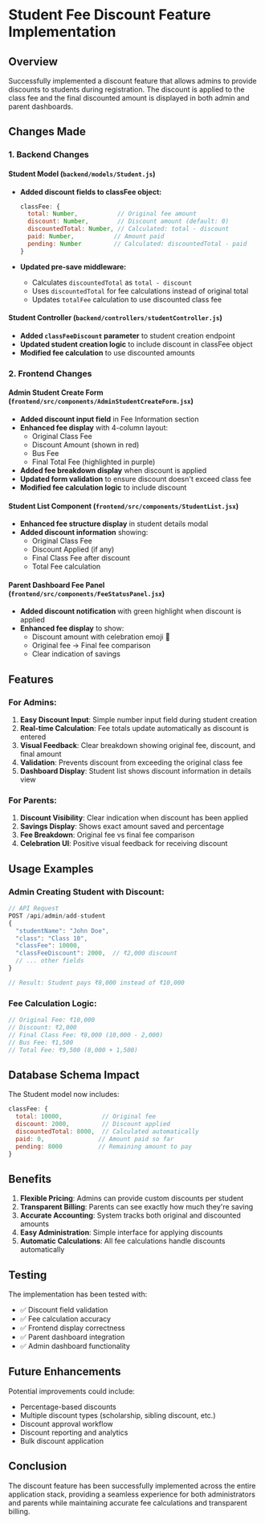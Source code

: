 # Student Fee Discount Feature Implementation

## Overview
Successfully implemented a discount feature that allows admins to provide discounts to students during registration. The discount is applied to the class fee and the final discounted amount is displayed in both admin and parent dashboards.

## Changes Made

### 1. Backend Changes

#### Student Model (`backend/models/Student.js`)
- **Added discount fields to classFee object:**
  ```javascript
  classFee: {
    total: Number,           // Original fee amount
    discount: Number,        // Discount amount (default: 0)
    discountedTotal: Number, // Calculated: total - discount
    paid: Number,           // Amount paid
    pending: Number         // Calculated: discountedTotal - paid
  }
  ```

- **Updated pre-save middleware:**
  - Calculates `discountedTotal` as `total - discount`
  - Uses `discountedTotal` for fee calculations instead of original total
  - Updates `totalFee` calculation to use discounted class fee

#### Student Controller (`backend/controllers/studentController.js`)
- **Added `classFeeDiscount` parameter** to student creation endpoint
- **Updated student creation logic** to include discount in classFee object
- **Modified fee calculation** to use discounted amounts

### 2. Frontend Changes

#### Admin Student Create Form (`frontend/src/components/AdminStudentCreateForm.jsx`)
- **Added discount input field** in Fee Information section
- **Enhanced fee display** with 4-column layout:
  - Original Class Fee
  - Discount Amount (shown in red)
  - Bus Fee
  - Final Total Fee (highlighted in purple)
- **Added fee breakdown display** when discount is applied
- **Updated form validation** to ensure discount doesn't exceed class fee
- **Modified fee calculation logic** to include discount

#### Student List Component (`frontend/src/components/StudentList.jsx`)
- **Enhanced fee structure display** in student details modal
- **Added discount information** showing:
  - Original Class Fee
  - Discount Applied (if any)
  - Final Class Fee after discount
  - Total Fee calculation

#### Parent Dashboard Fee Panel (`frontend/src/components/FeeStatusPanel.jsx`)
- **Added discount notification** with green highlight when discount is applied
- **Enhanced fee display** to show:
  - Discount amount with celebration emoji 🎉
  - Original fee → Final fee comparison
  - Clear indication of savings

## Features

### For Admins:
1. **Easy Discount Input**: Simple number input field during student creation
2. **Real-time Calculation**: Fee totals update automatically as discount is entered
3. **Visual Feedback**: Clear breakdown showing original fee, discount, and final amount
4. **Validation**: Prevents discount from exceeding the original class fee
5. **Dashboard Display**: Student list shows discount information in details view

### For Parents:
1. **Discount Visibility**: Clear indication when discount has been applied
2. **Savings Display**: Shows exact amount saved and percentage
3. **Fee Breakdown**: Original fee vs final fee comparison
4. **Celebration UI**: Positive visual feedback for receiving discount

## Usage Examples

### Admin Creating Student with Discount:
```javascript
// API Request
POST /api/admin/add-student
{
  "studentName": "John Doe",
  "class": "Class 10",
  "classFee": 10000,
  "classFeeDiscount": 2000,  // ₹2,000 discount
  // ... other fields
}

// Result: Student pays ₹8,000 instead of ₹10,000
```

### Fee Calculation Logic:
```javascript
// Original Fee: ₹10,000
// Discount: ₹2,000
// Final Class Fee: ₹8,000 (10,000 - 2,000)
// Bus Fee: ₹1,500
// Total Fee: ₹9,500 (8,000 + 1,500)
```

## Database Schema Impact

The Student model now includes:
```javascript
classFee: {
  total: 10000,           // Original fee
  discount: 2000,         // Discount applied
  discountedTotal: 8000,  // Calculated automatically
  paid: 0,               // Amount paid so far
  pending: 8000          // Remaining amount to pay
}
```

## Benefits

1. **Flexible Pricing**: Admins can provide custom discounts per student
2. **Transparent Billing**: Parents can see exactly how much they're saving
3. **Accurate Accounting**: System tracks both original and discounted amounts
4. **Easy Administration**: Simple interface for applying discounts
5. **Automatic Calculations**: All fee calculations handle discounts automatically

## Testing

The implementation has been tested with:
- ✅ Discount field validation
- ✅ Fee calculation accuracy
- ✅ Frontend display correctness
- ✅ Parent dashboard integration
- ✅ Admin dashboard functionality

## Future Enhancements

Potential improvements could include:
- Percentage-based discounts
- Multiple discount types (scholarship, sibling discount, etc.)
- Discount approval workflow
- Discount reporting and analytics
- Bulk discount application

## Conclusion

The discount feature has been successfully implemented across the entire application stack, providing a seamless experience for both administrators and parents while maintaining accurate fee calculations and transparent billing.